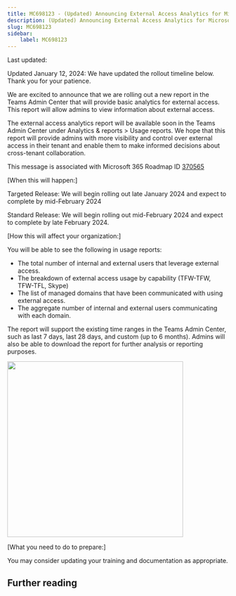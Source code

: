 ```yaml
---
title: MC698123 - (Updated) Announcing External Access Analytics for Microsoft Teams
description: (Updated) Announcing External Access Analytics for Microsoft Teams
slug: MC698123
sidebar:
    label: MC698123
---
```



Last updated: 

<p>Updated January 12, 2024: We have updated the rollout timeline below. Thank you for your patience.</p><p>We are excited to announce that we are rolling out a new report in the Teams Admin Center that will provide basic analytics for external access. This report will allow admins to view information about external access.</p><p>The external access analytics report will be available soon in the Teams Admin Center under Analytics &amp; reports &gt; Usage reports. We hope that this report will provide admins with more visibility and control over external access in their tenant and enable them to make informed decisions about cross-tenant collaboration.</p>
<p>This message is associated with Microsoft 365 Roadmap ID <a href="https://www.microsoft.com/microsoft-365/roadmap?rtc=1%26filters=&amp;searchterms=370565" target="_blank">370565</a></p>
<p>[When this will happen:]</p><p>Targeted Release: We will begin rolling out late January 2024 and expect to complete by mid-February 2024
</p><p>Standard Release: We will begin rolling out mid-February 2024 and expect to complete by late February 2024.</p><p>[How this will affect your organization:]</p>

<p>You will be able to see the following in usage reports:&nbsp;</p><ul><li>The total number of internal and external users that leverage external access.</li><li>The breakdown of external access usage by capability (TFW-TFW, TFW-TFL, Skype)</li><li>The list of managed domains that have been communicated with using external access.</li><li>The aggregate number of internal and external users communicating with each domain.</li></ul><p>The report will support the existing time ranges in the Teams Admin Center, such as last 7 days, last 28 days, and custom (up to 6 months). Admins will also be able to download the report for further analysis or reporting purposes.</p><p><img src="https://img-prod-cms-rt-microsoft-com.akamaized.net/cms/api/am/imageFileData/RW1fPYS?ver=0933" style="width: 400px;"><br></p><p>[What you need to do to prepare:]</p>
<p>You may consider updating your training and documentation as appropriate.</p>

## Further reading
